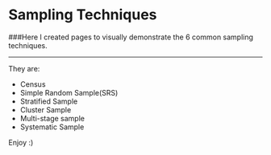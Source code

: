 Sampling Techniques
===================
###Here I created pages to visually demonstrate the 6 common sampling techniques.

---------------------------------------------------------------------------------
They are:
* Census
* Simple Random Sample(SRS)
* Stratified Sample
* Cluster Sample
* Multi-stage sample
* Systematic Sample

Enjoy :)
